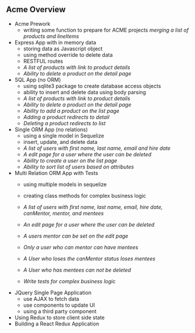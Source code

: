## Acme Overview

- Acme Prework
  - writing some function to prepare for ACME projects
  *merging a list of products and lineItems*
- Express App with in memory data 
  - storing data as Javascript object
  - using method override to delete data
  - RESTFUL routes
  - *A list of products with link to product details*
  - *Ability to delete a product on the detail page*
- SQL App (no ORM)
  - using sqlite3 package to create database access objects
  - ability to insert and delete data using body parsing
  - *A list of products with link to product details*
  - *Ability to delete a product on the detail page*
  - *Ability to add a product on the list page*
  - *Adding a product redirects to detail*
  - *Deleting a product redirects to list*
- Single ORM App (no relations)
  - using a single model in Sequelize
  - insert, update, and delete data
  - *A list of users with first name, last name, email and hire date*
  - *A edit page for a user where the user can be deleted*
  - *Ability to create a user on the list page* 
  - *Ability to sort list of users based on attributes* 
- Multi Relation ORM App with Tests
  - using multiple models in sequelize
  - creating class methods for complex business logic

  - *A list of users with first name, last name, email, hire date, canMentor, mentor, and mentees*
  - *An edit page for a user where the user can be deleted*
  - *A users mentor can be set on the edit page*
  - *Only a user who can mentor can have mentees*
  - *A User who loses the canMentor status loses mentees*
  - *A User who has mentees can not be deleted*
  - *Write tests for complex business logic*
- JQuery Single Page Application
  - use AJAX to fetch data
  - use components to update UI
  - using a third party component
- Using Redux to store client side state
- Building a React Redux Application

